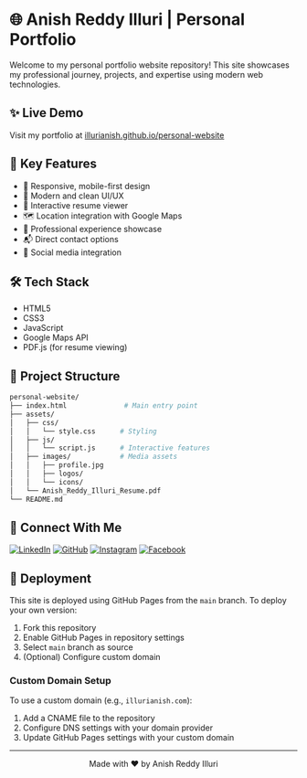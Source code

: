 # 🌐 Anish Reddy Illuri | Personal Portfolio

Welcome to my personal portfolio website repository! This site showcases my professional journey, projects, and expertise using modern web technologies.

## ✨ Live Demo

Visit my portfolio at [illurianish.github.io/personal-website](https://illurianish.github.io/personal-website/)

## 🎯 Key Features

- 📱 Responsive, mobile-first design
- 🎨 Modern and clean UI/UX
- 📄 Interactive resume viewer
- 🗺️ Location integration with Google Maps
- 💼 Professional experience showcase
- 📬 Direct contact options
- 🔗 Social media integration

## 🛠️ Tech Stack

- HTML5
- CSS3
- JavaScript
- Google Maps API
- PDF.js (for resume viewing)

## 📂 Project Structure

```bash
personal-website/
├── index.html              # Main entry point
├── assets/
│   ├── css/
│   │   └── style.css      # Styling
│   ├── js/
│   │   └── script.js      # Interactive features
│   ├── images/            # Media assets
│   │   ├── profile.jpg
│   │   ├── logos/
│   │   └── icons/
│   └── Anish_Reddy_Illuri_Resume.pdf
└── README.md
```

## 🤝 Connect With Me

[![LinkedIn](https://img.shields.io/badge/LinkedIn-0077B5?style=for-the-badge&logo=linkedin&logoColor=white)](https://www.linkedin.com/in/anishreddyilluri/)
[![GitHub](https://img.shields.io/badge/GitHub-100000?style=for-the-badge&logo=github&logoColor=white)](https://github.com/illurianish)
[![Instagram](https://img.shields.io/badge/Instagram-E4405F?style=for-the-badge&logo=instagram&logoColor=white)](https://www.instagram.com/mr_illuri/)
[![Facebook](https://img.shields.io/badge/Facebook-1877F2?style=for-the-badge&logo=facebook&logoColor=white)](https://www.facebook.com/anishreddy.illuri)

## 🚀 Deployment

This site is deployed using GitHub Pages from the `main` branch. To deploy your own version:

1. Fork this repository
2. Enable GitHub Pages in repository settings
3. Select `main` branch as source
4. (Optional) Configure custom domain

### Custom Domain Setup

To use a custom domain (e.g., `illurianish.com`):
1. Add a CNAME file to the repository
2. Configure DNS settings with your domain provider
3. Update GitHub Pages settings with your custom domain

---

<div align="center">
  Made with ❤️ by Anish Reddy Illuri
</div>
